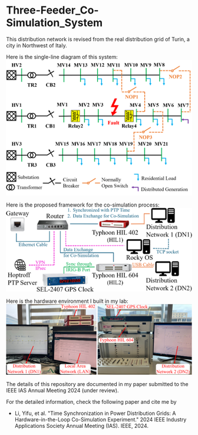 # Three-Feeder_Co-Simulation_System

This distribution network is revised from the real distribution grid of Turin, a city in Northwest of Italy.

Here is the single-line diagram of this system:
![image](https://github.com/liyifu93/Three-Feeder_Co-Simulation_System/blob/main/Figure/Three_Feeder_System.png)

Here is the proposed framework for the co-simulation process:
![image](https://github.com/liyifu93/Three-Feeder_Co-Simulation_System/blob/main/Figure/Proposed_Framework_v2.png)

Here is the hardware environment I built in my lab:
![image](https://github.com/liyifu93/Three-Feeder_Co-Simulation_System/blob/main/Figure/Lab_Hardware_Environment.png)

The details of this repository are documented in my paper submitted to the IEEE IAS Annual Meeting 2024 (under review).

For the detailed information, check the following paper and cite me by
- Li, Yifu, et al. "Time Synchronization in Power Distribution Grids: A Hardware-in-the-Loop Co-Simulation Experiment." 2024 IEEE Industry Applications Society Annual Meeting (IAS). IEEE, 2024.
